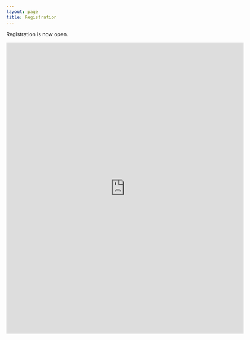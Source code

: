 ```yaml
---
layout: page
title: Registration
---
```


<p/> Registration is now open.

<center>
    <iframe src="https://docs.google.com/forms/d/e/1FAIpQLSfAzWE81hwhOqw3sYmJBwaZ9zGYdUeWa1X9g0CLj8CpNNfl1A/viewform?embedded=true" width="640" height="784" frameborder="0" marginheight="0" marginwidth="0">Loading…</iframe>
</center>

<p/>






